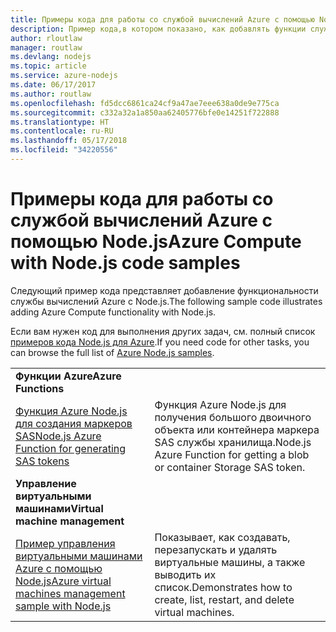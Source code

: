 ```yaml
---
title: Примеры кода для работы со службой вычислений Azure с помощью Node.js
description: Пример кода,в котором показано, как добавлять функции службы вычислений Azure с помощью Node.js.
author: rloutlaw
manager: routlaw
ms.devlang: nodejs
ms.topic: article
ms.service: azure-nodejs
ms.date: 06/17/2017
ms.author: routlaw
ms.openlocfilehash: fd5dcc6861ca24cf9a47ae7eee638a0de9e775ca
ms.sourcegitcommit: c332a32a1a850aa62405776bfe0e14251f722888
ms.translationtype: HT
ms.contentlocale: ru-RU
ms.lasthandoff: 05/17/2018
ms.locfileid: "34220556"
---
```

# <a name="azure-compute-with-nodejs-code-samples"></a><span data-ttu-id="5c496-103">Примеры кода для работы со службой вычислений Azure с помощью Node.js</span><span class="sxs-lookup"><span data-stu-id="5c496-103">Azure Compute with Node.js code samples</span></span>

<span data-ttu-id="5c496-104">Следующий пример кода представляет добавление функциональности службы вычислений Azure с Node.js.</span><span class="sxs-lookup"><span data-stu-id="5c496-104">The following sample code illustrates adding Azure Compute functionality with Node.js.</span></span>

<span data-ttu-id="5c496-105">Если вам нужен код для выполнения других задач, см. полный список [примеров кода Node.js для Azure](https://azure.microsoft.com/resources/samples/?term=nodejs).</span><span class="sxs-lookup"><span data-stu-id="5c496-105">If you need code for other tasks, you can browse the full list of [Azure Node.js samples](https://azure.microsoft.com/resources/samples/?term=nodejs).</span></span>

| | |
|---|---|
| <span data-ttu-id="5c496-106">**Функции Azure**</span><span class="sxs-lookup"><span data-stu-id="5c496-106">**Azure Functions**</span></span> ||
| [<span data-ttu-id="5c496-107">Функция Azure Node.js для создания маркеров SAS</span><span class="sxs-lookup"><span data-stu-id="5c496-107">Node.js Azure Function for generating SAS tokens</span></span>](https://azure.microsoft.com/resources/samples/functions-node-sas-token/) | <span data-ttu-id="5c496-108">Функция Azure Node.js для получения большого двоичного объекта или контейнера маркера SAS службы хранилища.</span><span class="sxs-lookup"><span data-stu-id="5c496-108">Node.js Azure Function for getting a blob or container Storage SAS token.</span></span> |
| <span data-ttu-id="5c496-109">**Управление виртуальными машинами**</span><span class="sxs-lookup"><span data-stu-id="5c496-109">**Virtual machine management**</span></span> ||
| [<span data-ttu-id="5c496-110">Пример управления виртуальными машинами Azure с помощью Node.js</span><span class="sxs-lookup"><span data-stu-id="5c496-110">Azure virtual machines management sample with Node.js</span></span>](https://github.com/Azure-Samples/compute-node-manage-vm) | <span data-ttu-id="5c496-111">Показывает, как создавать, перезапускать и удалять виртуальные машины, а также выводить их список.</span><span class="sxs-lookup"><span data-stu-id="5c496-111">Demonstrates how to create, list, restart, and delete virtual machines.</span></span> |